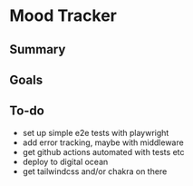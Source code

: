 # Mood Tracker

## Summary

## Goals

## To-do

- set up simple e2e tests with playwright
- add error tracking, maybe with middleware
- get github actions automated with tests etc
- deploy to digital ocean
- get tailwindcss and/or chakra on there
